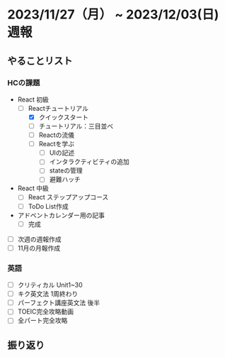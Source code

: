 # 2023/11/27（月） ~ 2023/12/03(日) 週報

## やることリスト

### HCの課題

- React 初級
  - [ ] Reactチュートリアル
    - [x] クイックスタート
    - [ ] チュートリアル：三目並べ
    - [ ] Reactの流儀
    - [ ] Reactを学ぶ
      - [ ] UIの記述
      - [ ] インタラクティビティの追加
      - [ ] stateの管理
      - [ ] 避難ハッチ

- React 中級
  - [ ] React ステップアップコース
  - [ ] ToDo List作成

- アドベントカレンダー用の記事
  - [ ] 完成

- [ ] 次週の週報作成
- [ ] 11月の月報作成

### 英語

- [ ] クリティカル Unit1~30
- [ ] キク英文法 1周終わり
- [ ] パーフェクト講座英文法 後半
- [ ] TOEIC完全攻略動画
- [ ] 全パート完全攻略

## 振り返り
